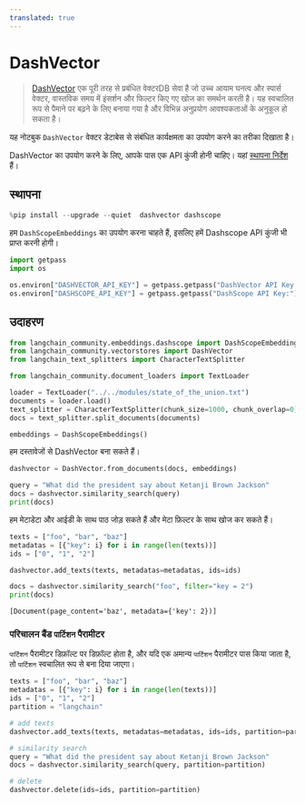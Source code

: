 ```yaml
---
translated: true
---
```


# DashVector

> [DashVector](https://help.aliyun.com/document_detail/2510225.html) एक पूरी तरह से प्रबंधित वेक्टरDB सेवा है जो उच्च आयाम घनत्व और स्पार्स वेक्टर, वास्तविक समय में इंसर्शन और फिल्टर किए गए खोज का समर्थन करती है। यह स्वचालित रूप से पैमाने पर बढ़ने के लिए बनाया गया है और विभिन्न अनुप्रयोग आवश्यकताओं के अनुकूल हो सकता है।

यह नोटबुक `DashVector` वेक्टर डेटाबेस से संबंधित कार्यक्षमता का उपयोग करने का तरीका दिखाता है।

DashVector का उपयोग करने के लिए, आपके पास एक API कुंजी होनी चाहिए।
यहां [स्थापना निर्देश](https://help.aliyun.com/document_detail/2510223.html) हैं।

## स्थापना

```python
%pip install --upgrade --quiet  dashvector dashscope
```

हम `DashScopeEmbeddings` का उपयोग करना चाहते हैं, इसलिए हमें Dashscope API कुंजी भी प्राप्त करनी होगी।

```python
import getpass
import os

os.environ["DASHVECTOR_API_KEY"] = getpass.getpass("DashVector API Key:")
os.environ["DASHSCOPE_API_KEY"] = getpass.getpass("DashScope API Key:")
```

## उदाहरण

```python
from langchain_community.embeddings.dashscope import DashScopeEmbeddings
from langchain_community.vectorstores import DashVector
from langchain_text_splitters import CharacterTextSplitter
```

```python
from langchain_community.document_loaders import TextLoader

loader = TextLoader("../../modules/state_of_the_union.txt")
documents = loader.load()
text_splitter = CharacterTextSplitter(chunk_size=1000, chunk_overlap=0)
docs = text_splitter.split_documents(documents)

embeddings = DashScopeEmbeddings()
```

हम दस्तावेजों से DashVector बना सकते हैं।

```python
dashvector = DashVector.from_documents(docs, embeddings)

query = "What did the president say about Ketanji Brown Jackson"
docs = dashvector.similarity_search(query)
print(docs)
```

हम मेटाडेटा और आईडी के साथ पाठ जोड़ सकते हैं और मेटा फ़िल्टर के साथ खोज कर सकते हैं।

```python
texts = ["foo", "bar", "baz"]
metadatas = [{"key": i} for i in range(len(texts))]
ids = ["0", "1", "2"]

dashvector.add_texts(texts, metadatas=metadatas, ids=ids)

docs = dashvector.similarity_search("foo", filter="key = 2")
print(docs)
```

```output
[Document(page_content='baz', metadata={'key': 2})]
```

### परिचालन बैंड `पार्टिशन` पैरामीटर

`पार्टिशन` पैरामीटर डिफ़ॉल्ट पर डिफ़ॉल्ट होता है, और यदि एक अमान्य `पार्टिशन` पैरामीटर पास किया जाता है, तो `पार्टिशन` स्वचालित रूप से बना दिया जाएगा।

```python
texts = ["foo", "bar", "baz"]
metadatas = [{"key": i} for i in range(len(texts))]
ids = ["0", "1", "2"]
partition = "langchain"

# add texts
dashvector.add_texts(texts, metadatas=metadatas, ids=ids, partition=partition)

# similarity search
query = "What did the president say about Ketanji Brown Jackson"
docs = dashvector.similarity_search(query, partition=partition)

# delete
dashvector.delete(ids=ids, partition=partition)
```
